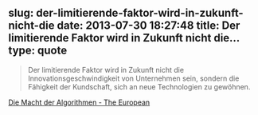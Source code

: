 slug: der-limitierende-faktor-wird-in-zukunft-nicht-die
date: 2013-07-30 18:27:48
title: Der limitierende Faktor wird in Zukunft nicht die...
type: quote
---

> Der limitierende Faktor wird in Zukunft nicht die Innovationsgeschwindigkeit von Unternehmen sein, sondern die Fähigkeit der Kundschaft, sich an neue Technologien zu gewöhnen.

[Die Macht der Algorithmen - The European](http://www.theeuropean.de/christopher-steiner/7099-die-macht-der-algorithmen)
